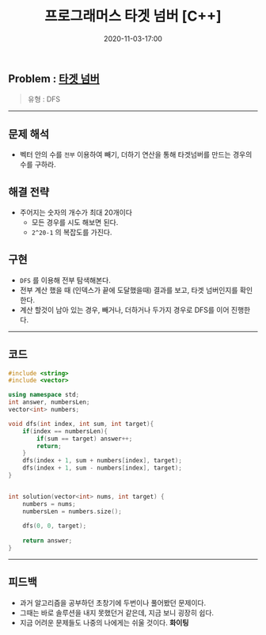 ﻿---
title: 프로그래머스 타겟 넘버 [C++]
date: 2020-11-03-17:00
categories:
- PS

tags:
- Programmers
- PS
- Problem Solve
- DFS

---

## Problem : [타겟 넘버](https://programmers.co.kr/learn/courses/30/lessons/43165)
> 유형 : DFS

---
 
## 문제 해석
* 벡터 안의 수를 `전부` 이용하여 빼기, 더하기 연산을 통해 타겟넘버를 만드는 경우의 수를 구하라.

## 해결 전략
* 주어지는 숫자의 개수가 최대 20개이다
  * 모든 경우를 시도 해보면 된다.
  * `2^20-1` 의 복잡도를 가진다.

## 구현
* `DFS` 를 이용해 전부 탐색해본다.
* 전부 계산 했을 때 (인덱스가 끝에 도달했을때) 결과를 보고, 타겟 넘버인지를 확인한다.
* 계산 할것이 남아 있는 경우, 빼거나, 더하거나 두가지 경우로 DFS를 이어 진행한다.


---

## 코드

```c++
#include <string>
#include <vector>

using namespace std;
int answer, numbersLen;
vector<int> numbers;

void dfs(int index, int sum, int target){
    if(index == numbersLen){
        if(sum == target) answer++;
        return;
    }
    dfs(index + 1, sum + numbers[index], target);
    dfs(index + 1, sum - numbers[index], target);
}


int solution(vector<int> nums, int target) {
    numbers = nums;
    numbersLen = numbers.size();
    
    dfs(0, 0, target);
    
    return answer;
}
```

---

## 피드백
* 과거 알고리즘을 공부하던 초창기에 두번이나 풀어봤던 문제이다.
* 그때는 바로 솔루션을 내지 못했던거 같은데, 지금 보니 굉장히 쉽다. 
* 지금 어려운 문제들도 나중의 나에게는 쉬울 것이다. **화이팅**
